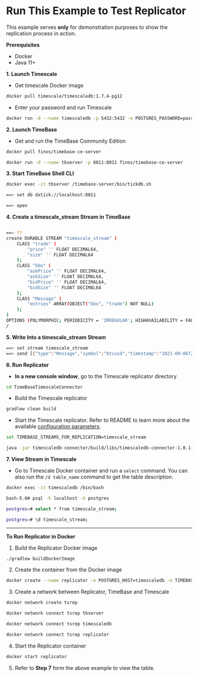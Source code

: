 # Run This Example to Test Replicator

This example serves **only** for demonstration purposes to show the replication process in action.

**Prerequisites**

* Docker
* Java 11+

**1. Launch Timescale**
  * Get timescale Docker image<br>
  ```bash
  docker pull timescale/timescaledb:1.7.4-pg12
  ```
  * Enter your password and run Timescale<br>
  ```bash
  docker run -d --name timescaledb -p 5432:5432 -e POSTGRES_PASSWORD=password timescale/timescaledb:1.7.4-pg12
  ```
**2. Launch TimeBase**
  * Get and run the TimeBase Community Edition<br>
  ```bash
  docker pull finos/timebase-ce-server
 
  docker run -d --name tbserver -p 8011:8011 finos/timebase-ce-server
  ```
**3. Start TimeBase Shell CLI**<br>
  ```bash
  docker exec -it tbserver /timebase-server/bin/tickdb.sh
  
  ==> set db dxtick://localhost:8011

  ==> open
  ```
**4. Create a timescale_stream Stream in TimeBase**<br>
```bash

==> ??
create DURABLE STREAM "timescale_stream" (
    CLASS "trade" (
        "price" '' FLOAT DECIMAL64,
        "size" '' FLOAT DECIMAL64
    );
    CLASS "bbo" (
        "askPrice" '' FLOAT DECIMAL64,
        "askSize" '' FLOAT DECIMAL64,
        "bidPrice" '' FLOAT DECIMAL64,
        "bidSize" '' FLOAT DECIMAL64
    );
    CLASS "Message" (
        "entries" ARRAY(OBJECT("bbo", "trade") NOT NULL)
    );
)
OPTIONS (POLYMORPHIC; PERIODICITY = 'IRREGULAR'; HIGHAVAILABILITY = FALSE)
/
```
**5. Write Into a timescale_stream Stream**
```bash
==> set stream timescale_stream
==> send [{"type":"Message","symbol":"btcusd","timestamp":"2021-09-06T23:08:45.790Z","entries":[{"type":"trade","price":"333.1","size":"444.2"}]}]
```
**6. Run Replicator**
  * **In a new console window**, go to the Timescale replicator directory<br>
  ```bash
  cd TimeBaseTimescaleConnector
  ```
  * Build the Timescale replicator<br>
  ```bash
  gradlew clean build
  ```
  * Start the Timescale replicator. Refer to README to learn more about the available [configuration parameters](https://github.com/epam/TimeBaseTimescaleConnector/blob/main/README.md#configuration).<br>
  ```bash
  set TIMEBASE_STREAMS_FOR_REPLICATION=timescale_stream

  java -jar timescaledb-connector/build/libs/timescaledb-connector-1.0.1-SNAPSHOT.jar
  ```
**7. View Stream in Timescale**
  * Go to Timescale Docker container and run a `select` command. You can also run the `/d table_name` command to get the table description.<br>
  ```bash
  docker exec -it timescaledb /bin/bash
  
  bash-5.0# psql -h localhost -U postgres
  
  postgres=# select * from timescale_stream;
  
  postgres=# \d timescale_stream;
  ```

---------------------------------------------------

**To Run Replicator in Docker**

1. Build the Replicator Docker image<br>
```bash
./gradlew buildDockerImage
```
2. Create the container from the Docker image<br>
```bash
docker create --name replicator -e POSTGRES_HOST=timescaledb -e TIMEBASE_HOST=tbserver -e TIMEBASE_STREAMS_FOR_REPLICATION=timescale_stream null/deltix.docker/connectors/timescale-connector:1.0
```
3. Create a network between Replicator, TimeBase and Timescale<br>
```bash
docker network create tsrep

docker network connect tsrep tbserver

docker network connect tsrep timescaledb

docker network connect tsrep replicator
```
4. Start the Replicator container<br>
```bash
docker start replicator
```
5. Refer to **Step 7** form the above example to view the table. 

